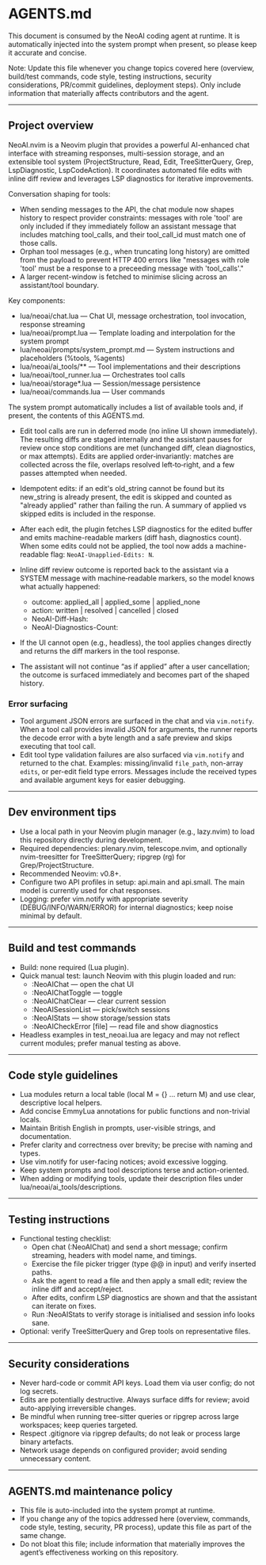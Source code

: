 # AGENTS.md

This document is consumed by the NeoAI coding agent at runtime. It is automatically injected into the system prompt when present, so please keep it accurate and concise.

Note: Update this file whenever you change topics covered here (overview, build/test commands, code style, testing instructions, security considerations, PR/commit guidelines, deployment steps). Only include information that materially affects contributors and the agent.

---

## Project overview
NeoAI.nvim is a Neovim plugin that provides a powerful AI-enhanced chat interface with streaming responses, multi-session storage, and an extensible tool system (ProjectStructure, Read, Edit, TreeSitterQuery, Grep, LspDiagnostic, LspCodeAction). It coordinates automated file edits with inline diff review and leverages LSP diagnostics for iterative improvements.

Conversation shaping for tools:
- When sending messages to the API, the chat module now shapes history to respect provider constraints: messages with role 'tool' are only included if they immediately follow an assistant message that includes matching tool_calls, and their tool_call_id must match one of those calls.
- Orphan tool messages (e.g., when truncating long history) are omitted from the payload to prevent HTTP 400 errors like "messages with role 'tool' must be a response to a preceeding message with 'tool_calls'."
- A larger recent-window is fetched to minimise slicing across an assistant/tool boundary.

Key components:
- lua/neoai/chat.lua — Chat UI, message orchestration, tool invocation, response streaming
- lua/neoai/prompt.lua — Template loading and interpolation for the system prompt
- lua/neoai/prompts/system_prompt.md — System instructions and placeholders (%tools, %agents)
- lua/neoai/ai_tools/** — Tool implementations and their descriptions
- lua/neoai/tool_runner.lua — Orchestrates tool calls
- lua/neoai/storage*.lua — Session/message persistence
- lua/neoai/commands.lua — User commands

The system prompt automatically includes a list of available tools and, if present, the contents of this AGENTS.md.
- Edit tool calls are run in deferred mode (no inline UI shown immediately). The resulting diffs are staged internally and the assistant pauses for review once stop conditions are met (unchanged diff, clean diagnostics, or max attempts). Edits are applied order‑invariantly: matches are collected across the file, overlaps resolved left‑to‑right, and a few passes attempted when needed.

- Idempotent edits: if an edit's old_string cannot be found but its new_string is already present, the edit is skipped and counted as "already applied" rather than failing the run. A summary of applied vs skipped edits is included in the response.
- After each edit, the plugin fetches LSP diagnostics for the edited buffer and emits machine-readable markers (diff hash, diagnostics count). When some edits could not be applied, the tool now adds a machine-readable flag: `NeoAI-Unapplied-Edits: N`.
- Inline diff review outcome is reported back to the assistant via a SYSTEM message with machine‑readable markers, so the model knows what actually happened:
  - outcome: applied_all | applied_some | applied_none
  - action: written | resolved | cancelled | closed
  - NeoAI-Diff-Hash: <hash>
  - NeoAI-Diagnostics-Count: <n>
- If the UI cannot open (e.g., headless), the tool applies changes directly and returns the diff markers in the tool response.
- The assistant will not continue “as if applied” after a user cancellation; the outcome is surfaced immediately and becomes part of the shaped history.

### Error surfacing
- Tool argument JSON errors are surfaced in the chat and via `vim.notify`. When a tool call provides invalid JSON for arguments, the runner reports the decode error with a byte length and a safe preview and skips executing that tool call.
- Edit tool type validation failures are also surfaced via `vim.notify` and returned to the chat. Examples: missing/invalid `file_path`, non-array `edits`, or per-edit field type errors. Messages include the received types and available argument keys for easier debugging.


---

## Dev environment tips
- Use a local path in your Neovim plugin manager (e.g., lazy.nvim) to load this repository directly during development.
- Required dependencies: plenary.nvim, telescope.nvim, and optionally nvim-treesitter for TreeSitterQuery; ripgrep (rg) for Grep/ProjectStructure.
- Recommended Neovim: v0.8+.
- Configure two API profiles in setup: api.main and api.small. The main model is currently used for chat responses.
- Logging: prefer vim.notify with appropriate severity (DEBUG/INFO/WARN/ERROR) for internal diagnostics; keep noise minimal by default.

---

## Build and test commands
- Build: none required (Lua plugin).
- Quick manual test: launch Neovim with this plugin loaded and run:
  - :NeoAIChat — open the chat UI
  - :NeoAIChatToggle — toggle
  - :NeoAIChatClear — clear current session
  - :NeoAISessionList — pick/switch sessions
  - :NeoAIStats — show storage/session stats
  - :NeoAICheckError [file] — read file and show diagnostics
- Headless examples in test_neoai.lua are legacy and may not reflect current modules; prefer manual testing as above.

---

## Code style guidelines
- Lua modules return a local table (local M = {} … return M) and use clear, descriptive local helpers.
- Add concise EmmyLua annotations for public functions and non-trivial locals.
- Maintain British English in prompts, user-visible strings, and documentation.
- Prefer clarity and correctness over brevity; be precise with naming and types.
- Use vim.notify for user-facing notices; avoid excessive logging.
- Keep system prompts and tool descriptions terse and action-oriented.
- When adding or modifying tools, update their description files under lua/neoai/ai_tools/descriptions.

---

## Testing instructions
- Functional testing checklist:
  - Open chat (:NeoAIChat) and send a short message; confirm streaming, headers with model name, and timings.
  - Exercise the file picker trigger (type @@ in input) and verify inserted paths.
  - Ask the agent to read a file and then apply a small edit; review the inline diff and accept/reject.
  - After edits, confirm LSP diagnostics are shown and that the assistant can iterate on fixes.
  - Run :NeoAIStats to verify storage is initialised and session info looks sane.
- Optional: verify TreeSitterQuery and Grep tools on representative files.

---

## Security considerations
- Never hard-code or commit API keys. Load them via user config; do not log secrets.
- Edits are potentially destructive. Always surface diffs for review; avoid auto-applying irreversible changes.
- Be mindful when running tree-sitter queries or ripgrep across large workspaces; keep queries targeted.
- Respect .gitignore via ripgrep defaults; do not leak or process large binary artefacts.
- Network usage depends on configured provider; avoid sending unnecessary content.

---

## AGENTS.md maintenance policy
- This file is auto-included into the system prompt at runtime.
- If you change any of the topics addressed here (overview, commands, code style, testing, security, PR process), update this file as part of the same change.
- Do not bloat this file; include information that materially improves the agent’s effectiveness working on this repository.




